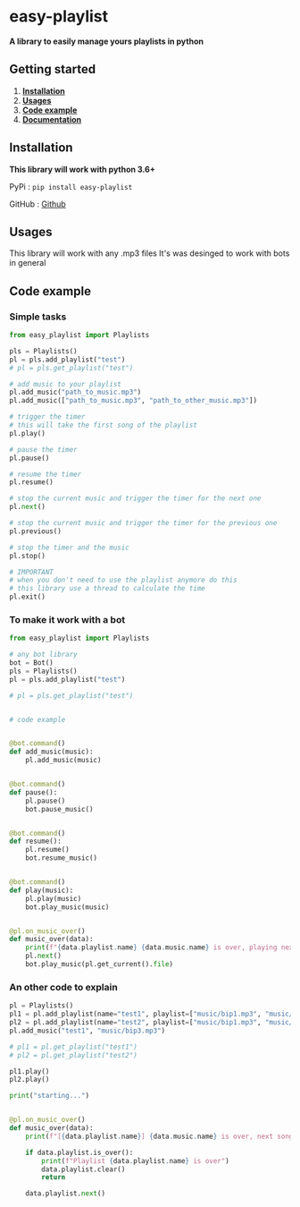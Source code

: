 # easy-playlist

**A library to easily manage yours playlists in python**

## Getting started

1. [**Installation**](#installation)
2. [**Usages**](#usages)
3. [**Code example**](#code-example)
4. [**Documentation**](https://github.com/ThePhoenix78/easy-playlist/blob/main/DOCUMENTATION.md)


## Installation

**This library will work with python 3.6+**

PyPi : `pip install easy-playlist`

GitHub : [Github](https://github.com/ThePhoenix78/easy-playlist)


## Usages

This library will work with any .mp3 files
It's was desinged to work with bots in general


## Code example

### Simple tasks

```py
from easy_playlist import Playlists

pls = Playlists()
pl = pls.add_playlist("test")
# pl = pls.get_playlist("test")

# add music to your playlist
pl.add_music("path_to_music.mp3")
pl.add_music(["path_to_music.mp3", "path_to_other_music.mp3"])

# trigger the timer
# this will take the first song of the playlist
pl.play()

# pause the timer
pl.pause()

# resume the timer
pl.resume()

# stop the current music and trigger the timer for the next one
pl.next()

# stop the current music and trigger the timer for the previous one
pl.previous()

# stop the timer and the music
pl.stop()

# IMPORTANT
# when you don't need to use the playlist anymore do this
# this library use a thread to calculate the time
pl.exit()
```

### To make it work with a bot

```py
from easy_playlist import Playlists

# any bot library
bot = Bot()
pls = Playlists()
pl = pls.add_playlist("test")

# pl = pls.get_playlist("test")


# code example


@bot.command()
def add_music(music):
	pl.add_music(music)


@bot.command()
def pause():
	pl.pause()
	bot.pause_music()


@bot.command()
def resume():
	pl.resume()
	bot.resume_music()


@bot.command()
def play(music):
	pl.play(music)
	bot.play_music(music)


@pl.on_music_over()
def music_over(data):
	print(f"{data.playlist.name} {data.music.name} is over, playing next now")
	pl.next()
	bot.play_music(pl.get_current().file)

```

### An other code to explain

```py
pl = Playlists()
pl1 = pl.add_playlist(name="test1", playlist=["music/bip1.mp3", "music/bip2.mp3"])
pl2 = pl.add_playlist(name="test2", playlist=["music/bip1.mp3", "music/bip2.mp3"])
pl.add_music("test1", "music/bip3.mp3")

# pl1 = pl.get_playlist("test1")
# pl2 = pl.get_playlist("test2")

pl1.play()
pl2.play()

print("starting...")


@pl.on_music_over()
def music_over(data):
    print(f"[{data.playlist.name}] {data.music.name} is over, next song now!")

    if data.playlist.is_over():
        print(f"Playlist {data.playlist.name} is over")
        data.playlist.clear()
        return

    data.playlist.next()
```
